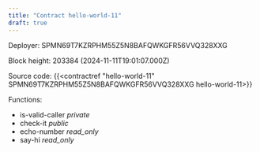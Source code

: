 ```yaml
---
title: "Contract hello-world-11"
draft: true
---
```

Deployer: SPMN69T7KZRPHM55Z5N8BAFQWKGFR56VVQ328XXG


 



Block height: 203384 (2024-11-11T19:01:07.000Z)

Source code: {{<contractref "hello-world-11" SPMN69T7KZRPHM55Z5N8BAFQWKGFR56VVQ328XXG hello-world-11>}}

Functions:

* is-valid-caller _private_
* check-it _public_
* echo-number _read_only_
* say-hi _read_only_
